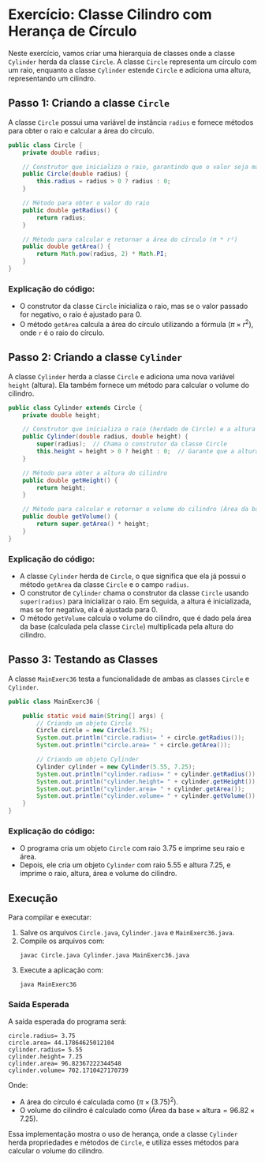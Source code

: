 # Exercício: Classe Cilindro com Herança de Círculo

Neste exercício, vamos criar uma hierarquia de classes onde a classe `Cylinder` herda da classe `Circle`. A classe `Circle` representa um círculo com um raio, enquanto a classe `Cylinder` estende `Circle` e adiciona uma altura, representando um cilindro.

## Passo 1: Criando a classe `Circle`

A classe `Circle` possui uma variável de instância `radius` e fornece métodos para obter o raio e calcular a área do círculo.

```java
public class Circle {
    private double radius;

    // Construtor que inicializa o raio, garantindo que o valor seja maior ou igual a 0
    public Circle(double radius) {
        this.radius = radius > 0 ? radius : 0;
    }

    // Método para obter o valor do raio
    public double getRadius() {
        return radius;
    }

    // Método para calcular e retornar a área do círculo (π * r²)
    public double getArea() {
        return Math.pow(radius, 2) * Math.PI;
    }
}
```

### Explicação do código:
- O construtor da classe `Circle` inicializa o raio, mas se o valor passado for negativo, o raio é ajustado para 0.
- O método `getArea` calcula a área do círculo utilizando a fórmula $( \pi \times r^2 )$, onde `r` é o raio do círculo.

## Passo 2: Criando a classe `Cylinder`

A classe `Cylinder` herda a classe `Circle` e adiciona uma nova variável `height` (altura). Ela também fornece um método para calcular o volume do cilindro.

```java
public class Cylinder extends Circle {
    private double height;

    // Construtor que inicializa o raio (herdado de Circle) e a altura
    public Cylinder(double radius, double height) {
        super(radius);  // Chama o construtor da classe Circle
        this.height = height > 0 ? height : 0;  // Garante que a altura seja maior ou igual a 0
    }

    // Método para obter a altura do cilindro
    public double getHeight() {
        return height;
    }

    // Método para calcular e retornar o volume do cilindro (Área da base * altura)
    public double getVolume() {
        return super.getArea() * height;
    }
}
```

### Explicação do código:
- A classe `Cylinder` herda de `Circle`, o que significa que ela já possui o método `getArea` da classe `Circle` e o campo `radius`.
- O construtor de `Cylinder` chama o construtor da classe `Circle` usando `super(radius)` para inicializar o raio. Em seguida, a altura é inicializada, mas se for negativa, ela é ajustada para 0.
- O método `getVolume` calcula o volume do cilindro, que é dado pela área da base (calculada pela classe `Circle`) multiplicada pela altura do cilindro.

## Passo 3: Testando as Classes

A classe `MainExerc36` testa a funcionalidade de ambas as classes `Circle` e `Cylinder`.

```java
public class MainExerc36 {

    public static void main(String[] args) {
        // Criando um objeto Circle
        Circle circle = new Circle(3.75);
        System.out.println("circle.radius= " + circle.getRadius());
        System.out.println("circle.area= " + circle.getArea());

        // Criando um objeto Cylinder
        Cylinder cylinder = new Cylinder(5.55, 7.25);
        System.out.println("cylinder.radius= " + cylinder.getRadius());
        System.out.println("cylinder.height= " + cylinder.getHeight());
        System.out.println("cylinder.area= " + cylinder.getArea());
        System.out.println("cylinder.volume= " + cylinder.getVolume());
    }
}
```

### Explicação do código:
- O programa cria um objeto `Circle` com raio 3.75 e imprime seu raio e área.
- Depois, ele cria um objeto `Cylinder` com raio 5.55 e altura 7.25, e imprime o raio, altura, área e volume do cilindro.

## Execução

Para compilar e executar:

1. Salve os arquivos `Circle.java`, `Cylinder.java` e `MainExerc36.java`.
2. Compile os arquivos com:
   ```
   javac Circle.java Cylinder.java MainExerc36.java
   ```
3. Execute a aplicação com:
   ```
   java MainExerc36
   ```

### Saída Esperada

A saída esperada do programa será:

```
circle.radius= 3.75
circle.area= 44.17864625012104
cylinder.radius= 5.55
cylinder.height= 7.25
cylinder.area= 96.82367222344548
cylinder.volume= 702.1710427170739
```

Onde:
- A área do círculo é calculada como $( \pi \times (3.75)^2 )$.
- O volume do cilindro é calculado como $( \text{Área da base} \times \text{altura} = 96.82 \times 7.25 )$.

Essa implementação mostra o uso de herança, onde a classe `Cylinder` herda propriedades e métodos de `Circle`, e utiliza esses métodos para calcular o volume do cilindro.
